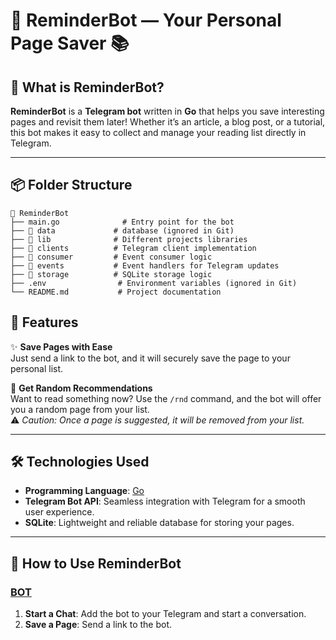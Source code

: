# 📝 **ReminderBot** — Your Personal Page Saver 📚

## 🤖 **What is ReminderBot?**

**ReminderBot** is a **Telegram bot** written in **Go** that helps you save interesting pages and revisit them later! Whether it’s an article, a blog post, or a tutorial, this bot makes it easy to collect and manage your reading list directly in Telegram.  

---

## 📦 **Folder Structure**

```
📂 ReminderBot
├── main.go              # Entry point for the bot
├── 📂 data             # database (ignored in Git)
├── 📂 lib              # Different projects libraries
├── 📂 clients          # Telegram client implementation
├── 📂 consumer         # Event consumer logic
├── 📂 events           # Event handlers for Telegram updates
├── 📂 storage          # SQLite storage logic
├── .env                # Environment variables (ignored in Git)
└── README.md           # Project documentation
```

## 🎯 **Features**

✨ **Save Pages with Ease**  
Just send a link to the bot, and it will securely save the page to your personal list.  

🎲 **Get Random Recommendations**  
Want to read something now? Use the `/rnd` command, and the bot will offer you a random page from your list.  
⚠️ *Caution: Once a page is suggested, it will be removed from your list.*  

---

## 🛠️ **Technologies Used**

- **Programming Language**: [Go](https://go.dev/)  
- **Telegram Bot API**: Seamless integration with Telegram for a smooth user experience.  
- **SQLite**: Lightweight and reliable database for storing your pages.  

---

## 🚀 **How to Use ReminderBot**
### [BOT](https://t.me/ReminderGolangBot)


1. **Start a Chat**: Add the bot to your Telegram and start a conversation.  
2. **Save a Page**: Send a link to the bot.
